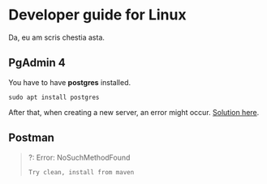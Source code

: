 # Developer guide for Linux
Da, eu am scris chestia asta.

## PgAdmin 4
You have to have **postgres** installed.
```commandline
sudo apt install postgres
```

After that, when creating a new server, an error might occur. [Solution here](https://www.youtube.com/watch?v=vFENJpe6eJU).

## Postman
> ?: Error: NoSuchMethodFound
>```commandline
>Try clean, install from maven
>```

>